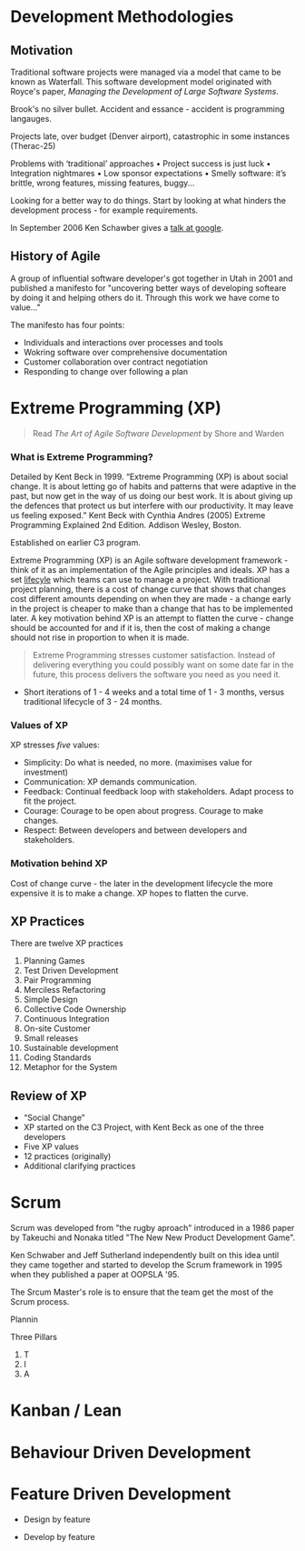 # Development Methodologies 

## Motivation 

Traditional software projects were managed via a model that came to be known as Waterfall. This software development model originated with Royce's paper, _Managing the Development of Large Software Systems_. 

Brook's no silver bullet. Accident and essance - accident is programming langauges. 

Projects late, over budget (Denver airport), catastrophic in some instances (Therac-25)

Problems with ‘traditional’ approaches
• Project success is just luck
• Integration nightmares
• Low sponsor expectations
• Smelly software: it’s brittle, wrong features, missing features, buggy...

Looking for a better way to do things. Start by looking at what hinders the development process - for example requirements.

In September 2006 Ken Schawber gives a [talk at google](https://www.youtube.com/watch?v=IyNPeTn8fpo&feature=youtu.be&t=48m50s).

## History of Agile 

A group of influential software developer's got together in Utah in 2001 and published a manifesto for "uncovering better ways of developing softeare by doing it and helping others do it. Through this work we have come to value..." 

The manifesto has four points: 

- Individuals and interactions over processes and tools 
- Wokring software over comprehensive documentation
- Customer collaboration over contract negotiation
- Responding to change over following a plan


# Extreme Programming (XP)

> Read _The Art of Agile Software Development_ by Shore and Warden

### What is Extreme Programming?

Detailed by Kent Beck in 1999. “Extreme Programming (XP) is about social change. It is about letting go of habits and patterns that were adaptive in the past, but now get in the way of us doing our best work. It is about giving up the defences that protect us but interfere with our productivity. It may leave us feeling exposed.”
Kent Beck with Cynthia Andres (2005) Extreme Programming Explained 2nd Edition. Addison Wesley, Boston.

Established on earlier C3 program. 

Extreme Programming (XP) is an Agile software development framework - think of it as an implementation of the Agile principles and ideals. XP has a set [lifecyle](http://www.extremeprogramming.org/map/project.html) which teams can use to manage a project. With traditional project planning, there is a cost of change curve that shows that changes cost different amounts depending on when they are made - a change early in the project is cheaper to make than a change that has to be implemented later. A key motivation behind XP is an attempt to flatten the curve - change should be accounted for and if it is, then the cost of making a change should not rise in proportion to when it is made.   

> Extreme Programming stresses customer satisfaction. Instead of delivering everything you could possibly want on some date far in the future, this process delivers the software you need as you need it.


- Short iterations of 1 - 4 weeks and a total time of 1 - 3 months, versus traditional lifecycle of 3 - 24 months. 

### Values of XP

XP stresses _five_ values: 

- Simplicity: Do what is needed, no more. (maximises value for investment)
- Communication: XP demands communication.
- Feedback: Continual feedback loop with stakeholders. Adapt process to fit the project.
- Courage: Courage to be open about progress. Courage to make changes.
- Respect: Between developers and between developers and stakeholders.


### Motivation behind XP

Cost of change curve - the later in the development lifecycle the more expensive it is to make a change. XP hopes to flatten the curve.  

## XP Practices 

There are twelve XP practices

1. Planning Games
2. Test Driven Development
3. Pair Programming
4. Merciless Refactoring
5. Simple Design 
6. Collective Code Ownership
7. Continuous Integration
8. On-site Customer
9. Small releases
10. Sustainable development
11. Coding Standards 
12. Metaphor for the System 

## Review of XP 


- “Social Change”
- XP started on the C3 Project, with Kent Beck as one of the three developers
- Five XP values
- 12 practices (originally)
- Additional clarifying practices

# Scrum 

Scrum was developed from "the rugby aproach" introduced in a 1986 paper by Takeuchi and Nonaka titled "The New New Product Development Game". 

Ken Schwaber and Jeff Sutherland independently built on this idea until they came together and started to develop the Scrum framework in 1995 when they published a paper at OOPSLA '95. 

The Srcum Master's role is to ensure that the team get the most of the Scrum process.

Plannin

Three Pillars 


1. T
2. I
3. A







# Kanban / Lean



# Behaviour Driven Development 








# Feature Driven Development 

- Design by feature 

- Develop by feature 
